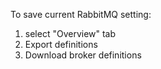 To save current RabbitMQ setting:
1. select "Overview" tab
2. Export definitions
3. Download broker definitions